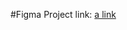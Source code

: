 #Figma Project link:
[a link](<https://www.figma.com/design/LYY2xKtGfYIRDz3cX8fdhA/Jobpilot---Job-Portal-Figma-UI-Template-(Community)-(Community)?node-id=1647-31186&node-type=frame&t=TbpdSrp58dDo96km-0>)

